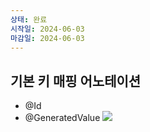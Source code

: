 ```yaml
---
상태: 완료
시작일: 2024-06-03
마감일: 2024-06-03
---
```

## 기본 키 매핑 어노테이션
- @Id
- @GeneratedValue
![](https://i.imgur.com/z93VOv1.png)

